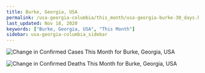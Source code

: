 ```yaml
---
title: Burke, Georgia, USA
permalink: /usa-georgia-columbia/this_month/usa-georgia-burke-30_days.html
last_updated: Nov 18, 2020
keywords: ["Burke, Georgia, USA", "This Month"]
sidebar: usa-georgia-columbia_sidebar
---
```


![Change in Confirmed Cases This Month for Burke, Georgia, USA](/covid_tracker/images/graphs/usa-georgia-burke-delta_confirmed-30_days_graph.png)

![Change in Confirmed Deaths This Month for Burke, Georgia, USA](/covid_tracker/images/graphs/usa-georgia-burke-delta_deaths-30_days_graph.png)
